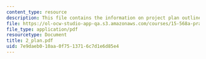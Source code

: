 ```yaml
---
content_type: resource
description: This file contains the information on project plan outline.
file: https://ol-ocw-studio-app-qa.s3.amazonaws.com/courses/15-568a-practical-information-technology-management-spring-2005/7e9daeb010aa0f7513716c7d1e6d85e4_2_plan.pdf
file_type: application/pdf
resourcetype: Document
title: 2_plan.pdf
uid: 7e9daeb0-10aa-0f75-1371-6c7d1e6d85e4
---
```

